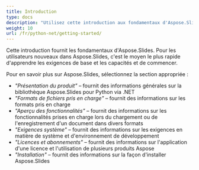 ```yaml
---
title: Introduction
type: docs
description: "Utilisez cette introduction aux fondamentaux d'Aspose.Slides pour Python via .NET pour commencer à réaliser la valeur d'Aspose.Slides pour votre entreprise."
weight: 10
url: /fr/python-net/getting-started/
---
```


Cette introduction fournit les fondamentaux d'Aspose.Slides. Pour les utilisateurs nouveaux dans Aspose.Slides, c'est le moyen le plus rapide d'apprendre les exigences de base et les capacités et de commencer.

Pour en savoir plus sur Aspose.Slides, sélectionnez la section appropriée :

- *"Présentation du produit"* – fournit des informations générales sur la bibliothèque Aspose.Slides pour Python via .NET
- *"Formats de fichiers pris en charge"* – fournit des informations sur les formats pris en charge
- *"Aperçu des fonctionnalités"* – fournit des informations sur les fonctionnalités prises en charge lors du chargement ou de l'enregistrement d'un document dans divers formats
- *"Exigences système"* – fournit des informations sur les exigences en matière de système et d'environnement de développement
- *"Licences et abonnements"* – fournit des informations sur l'application d'une licence et l'utilisation de plusieurs produits Aspose
- *"Installation"* – fournit des informations sur la façon d'installer Aspose.Slides